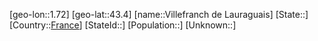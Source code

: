 ﻿---
location: [43.4,1.72]
type: City
tags:
- geo/City


SpocWebEntityId: 35300
isDeleted: false
confidential: public

---
[geo-lon::1.72]
[geo-lat::43.4]
[name::Villefranch de Lauraguais]
[State::]
[Country::[France](geo/Continent/Europe/France.md)]
[StateId::]
[Population::]
[Unknown::]

